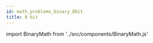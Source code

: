 ```yaml
---
id: math_problems_binary_8bit
title: 8 bit
---
```


import BinaryMath from '../src/components/BinaryMath.js'

<BinaryMath />